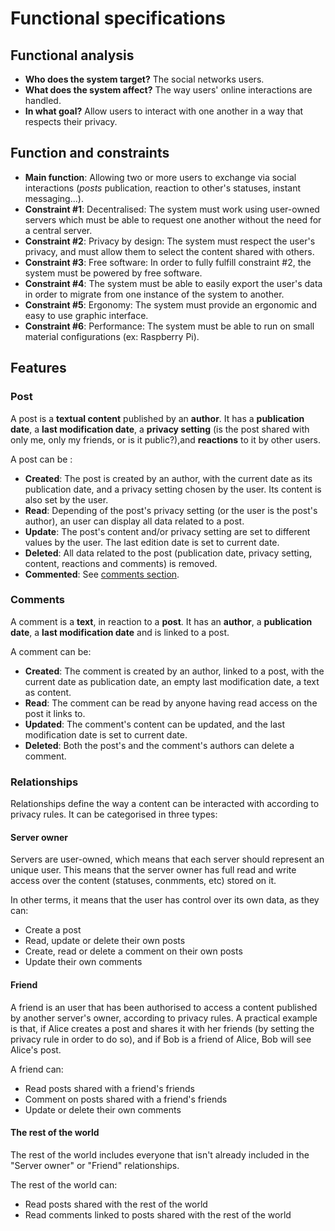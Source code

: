 # Functional specifications

## Functional analysis

- **Who does the system target?** The social networks users.
- **What does the system affect?** The way users' online interactions are handled.
- **In what goal?** Allow users to interact with one another in a way that respects their privacy.

## Function and constraints

- **Main function**: Allowing two or more users to exchange via social interactions (*posts* publication, reaction to other's statuses, instant messaging...).
- **Constraint #1**: Decentralised: The system must work using user-owned servers which must be able to request one another without the need for a central server.
- **Constraint #2**: Privacy by design: The system must respect the user's privacy, and must allow them to select the content shared with others.
- **Constraint #3**: Free software: In order to fully fulfill constraint #2, the system must be powered by free software.
- **Constraint #4**: The system must be able to easily export the user's data in order to migrate from one instance of the system to another.
- **Constraint #5**: Ergonomy: The system must provide an ergonomic and easy to use graphic interface.
- **Constraint #6**: Performance: The system must be able to run on small material configurations (ex: Raspberry Pi).

## Features

### Post

A post is a **textual content** published by an **author**. It has a **publication date**, a **last modification date**, a **privacy setting** (is the post shared with only me, only my friends, or is it public?),and **reactions** to it by other users.

A post can be :
- **Created**: The post is created by an author, with the current date as its publication date, and a privacy setting chosen by the user. Its content is also set by the user.
- **Read**: Depending of the post's privacy setting (or the user is the post's author), an user can display all data related to a post.
- **Update**: The post's content and/or privacy setting are set to different values by the user. The last edition date is set to current date.
- **Deleted**: All data related to the post (publication date, privacy setting, content, reactions and comments) is removed.
- **Commented**: See [comments section](#comments).

### Comments

A comment is a **text**, in reaction to a **post**. It has an **author**, a **publication date**, a **last modification date** and is linked to a post.

A comment can be:
- **Created**: The comment is created by an author, linked to a post, with the current date as publication date, an empty last modification date, a text as content.
- **Read**: The comment can be read by anyone having read access on the post it links to.
- **Updated**: The comment's content can be updated, and the last modification date is set to current date.
- **Deleted**: Both the post's and the comment's authors can delete a comment.

### Relationships

Relationships define the way a content can be interacted with according to privacy rules. It can be categorised in three types:

#### Server owner

Servers are user-owned, which means that each server should represent an unique user. This means that the server owner has full read and write access over the content (statuses, conmments, etc) stored on it.

In other terms, it means that the user has control over its own data, as they can:

- Create a post
- Read, update or delete their own posts
- Create, read or delete a comment on their own posts
- Update their own comments


#### Friend

A friend is an user that has been authorised to access a content published by another server's owner, according to privacy rules. A practical example is that, if Alice creates a post and shares it with her friends (by setting the privacy rule in order to do so), and if Bob is a friend of Alice, Bob will see Alice's post.

A friend can:

- Read posts shared with a friend's friends
- Comment on posts shared with a friend's friends
- Update or delete their own comments

#### The rest of the world

The rest of the world includes everyone that isn't already included in the "Server owner" or "Friend" relationships.

The rest of the world can:

- Read posts shared with the rest of the world
- Read comments linked to posts shared with the rest of the world